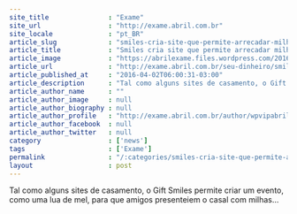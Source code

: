 ```yaml
---
site_title               : "Exame"
site_url                 : "http://exame.abril.com.br"
site_locale              : "pt_BR"
article_slug             : "smiles-cria-site-que-permite-arrecadar-milhas-com-amigos"
article_title            : "Smiles cria site que permite arrecadar milhas com amigos"
article_image            : "https://abrilexame.files.wordpress.com/2016/09/size_960_16_9_homem-na-praia3.jpg?quality=70&strip=all&w=960"
article_url              : "http://exame.abril.com.br/seu-dinheiro/smiles-cria-site-que-permite-arrecadar-milhas-com-amigos/"
article_published_at     : "2016-04-02T06:00:31-03:00"
article_description      : "Tal como alguns sites de casamento, o Gift Smiles permite criar um evento, como uma lua de mel, para que amigos presenteiem o casal com milhas..."
article_author_name      : ""
article_author_image     : null
article_author_biography : null
article_author_profile   : "http://exame.abril.com.br/author/wpvipabril/"
article_author_facebook  : null
article_author_twitter   : null
category                 : ['news']
tags                     : ['Exame']
permalink                : "/:categories/smiles-cria-site-que-permite-arrecadar-milhas-com-amigos/"
layout                   : post
---
```


Tal como alguns sites de casamento, o Gift Smiles permite criar um evento, como uma lua de mel, para que amigos presenteiem o casal com milhas...
